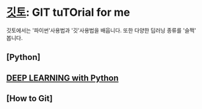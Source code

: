 # [깃토](https://ansiu311.github.io/GITTO/): GIT tuTOrial for me
깃토에서는 '파이썬'사용법과 '깃'사용법을 배웁니다.
또한 다양한 딥러닝 종류를 '슬쩍' 봅니다.

## [Python]

## [DEEP LEARNING with Python](DEEPLEARNINGwithPython.md)

## [How to Git]

